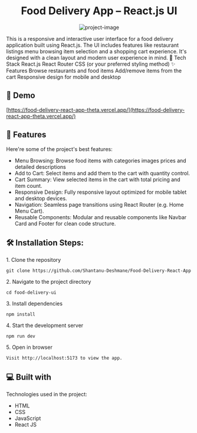<h1 align="center" id="title">Food Delivery App – React.js UI</h1>

<p align="center"><img src="https://socialify.git.ci/Shantanu-Deshmane/Food-Delivery-React-App/image?custom_language=React&amp;font=Inter&amp;issues=1&amp;language=1&amp;name=1&amp;owner=1&amp;pattern=Floating+Cogs&amp;stargazers=1&amp;theme=Light" alt="project-image"></p>

<p id="description">This is a responsive and interactive user interface for a food delivery application built using React.js. The UI includes features like restaurant listings menu browsing item selection and a shopping cart experience. It's designed with a clean layout and modern user experience in mind. 🔧 Tech Stack React.js React Router CSS (or your preferred styling method) ✨ Features Browse restaurants and food items Add/remove items from the cart Responsive design for mobile and desktop</p>

<h2>🚀 Demo</h2>

[https://food-delivery-react-app-theta.vercel.app/](https://food-delivery-react-app-theta.vercel.app/)

  
  
<h2>🧐 Features</h2>

Here're some of the project's best features:

*   Menu Browsing: Browse food items with categories images prices and detailed descriptions
*   Add to Cart: Select items and add them to the cart with quantity control.
*   Cart Summary: View selected items in the cart with total pricing and item count.
*   Responsive Design: Fully responsive layout optimized for mobile tablet and desktop devices.
*   Navigation: Seamless page transitions using React Router (e.g. Home Menu Cart).
*   Reusable Components: Modular and reusable components like Navbar Card and Footer for clean code structure.

<h2>🛠️ Installation Steps:</h2>

<p>1. Clone the repository</p>

```
git clone https://github.com/Shantanu-Deshmane/Food-Delivery-React-App
```

<p>2. Navigate to the project directory</p>

```
cd food-delivery-ui
```

<p>3. Install dependencies</p>

```
npm install
```

<p>4. Start the development server</p>

```
npm run dev
```

<p>5. Open in browser</p>

```
Visit http://localhost:5173 to view the app.
```

  
  
<h2>💻 Built with</h2>

Technologies used in the project:

*   HTML
*   CSS
*   JavaScript
*   React JS

